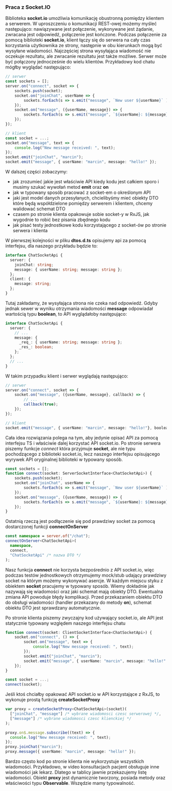 ### Praca z Socket.IO

Biblioteka **socket.io** umożliwia komunikację obustronną pomiędzy klientem a serwerem. W uproszczeniu o komunikacji REST-owej możemy myśleć następująco: nawiązywane jest połączenie, wykonywane jest żądanie, zwracana jest odpowiedź, połączenie jest kończone. Podczas połączenie za pomocą biblioteki **socket.io**, klient łączy się do serwera na cały czas korzystania użytkownika ze strony, następnie w obu kierunkach mogą być wysyłane wiadomości. Najczęściej strona wysyłająca wiadomość nie oczekuje rezultatu, ale zwracanie rezultatu jest także możliwe. Serwer może być połączony jednocześnie do wielu klientów. Przykładowy kod chatu mógłby wyglądać następująco:

```typescript
// serwer
const sockets = [];
server.on("connect", socket => {
    sockets.push(socket);
    socket.on("joinChat", userName => {
        sockets.forEach(s => s.emit("message", `New user ${userName}` ));
    });
    socket.on("message", ({userName, message}) => {
        sockets.forEach(s => s.emit("message", `${userName}: ${message}`)));
    });
});

// klient
const socket = ...;
socket.on("message", text => {
    console.log("New message received: ", text);
});
socket.emit("joinChat", "marcin");
socket.emit("message", { userName: "marcin", message: "hello!" });
```

W dalszej części zobaczymy:

- jak zrozumieć jakie jest właściwie API kiedy kodu jest całkiem sporo i musimy szukać wywołań metod **emit** oraz **on**
- jak w typowany sposób pracować z socket-em o określonym API
- jaki jest model danych przesyłanych, chcielibyśmy mieć obiekty DTO które będą współdzielone pomiędzy serwerem i klientem, chcemy walidować schemat DTO
- czasem po stronie klienta opakowuje sobie socket-y w RxJS, jak wygodnie to robić bez pisania zbędnego kodu
- jak pisać testy jednostkowe kodu korzystającego z socket-ów po stronie serwera i klienta

W pierwszej kolejności w pliku **dtos.d.ts** opisujemy api za pomocą interfejsu, dla naszego przykładu będzie to:

```typescript
interface ChatSocketApi {
  server: {
    joinChat: string;
    message: { userName: string; message: string };
  };
  client: {
    message: string;
  };
}
```

Tutaj zakładamy, że wysyłająca strona nie czeka nad odpowiedź. Gdyby jednak sewer w wyniku otrzymania wiadomości **message** odpowiadał wartością typu **boolean**, to API wyglądałoby następująco:

```typescript
interface ChatSocketApi {
  server: {
    // ...
    message: {
      _req_: { userName: string; message: string };
      _res_: boolean;
    };
  };
  // ...
}
```

W takim przypadku klient i serwer wyglądają następująco:

```typescript
// serwer
server.on("connect", socket => {
    socket.on("message", ({userName, message}, callback) => {
        // ...
        callback(true);
    });
});

// klient
socket.emit("message", { userName: "marcin", message: "hello!"}, booleanResult => { ... } );
```

Cała idea rozwiązania polega na tym, aby jedynie opisać API za pomocą interfejsu TS i właściwie dalej korzystać API socket.io. Po stronie serwera piszemy funkcje _connect_ która przyjmuje **socket**, ale nie typu pochodzącego z biblioteki socket.io, lecz naszego interfejsu opisującego wyrywek API oryginalnej biblioteki w typowany sposób.

```typescript
const sockets = [];
function connect(socket: ServerSocketInterface<ChatSocketApi>) {
    sockets.push(socket);
    socket.on("joinChat", userName => {
        sockets.forEach(s => s.emit("message", `New user ${userName}` ));
    });
    socket.on("message", ({userName, message}) => {
        sockets.forEach(s => s.emit("message", `${userName}: ${message}`)));
    });
}
```

Ostatnią rzeczą jest podłączenie się pod prawdziwy socket za pomocą dostarczonej funkcji **connectOnServer**

```typescript
const namespace = server.of("/chat");
connectOnServer<ChatSocketApi>(
  namespace,
  connect,
  "ChatSocketApi" /* nazwa DTO */
);
```

Nasz funkcja **connect** nie korzysta bezpośrednio z API socket.io, więc podczas testów jednostkowych otrzymujemy mock/stub udający prawdziwy socket na którym możemy wykonywać asercje. W każdym miejscu styku z obiektem **socket** pracujemy w typowany sposób. Wiemy dokładnie jak nazywają się wiadomości oraz jaki schemat mają obiekty DTO. Ewentualna zmiana API powoduje błędy komplikacji. Przed przekazaniem obiektu DTO do obsługi wiadomości (handler przekazany do metody **on**), schemat obiektu DTO jest sprawdzany automatycznie.

Po stronie klienta piszemy zwyczajny kod używający socket.io, ale API jest statycznie typowany względem naszego interfejsu chatu

```typescript
function connect(socket: ClientSocketInterface<ChatSocketApi>) {
    socket.on("connect", () => {
        socket.on("message", text => {
            console.log("New message received: ", text);
        });
        socket.emit("joinChat", "marcin");
        socket.emit("message", { userName: "marcin", message: "hello!" });
    });
}

const socket = ...;
connect(socket);
```

Jeśli ktoś chciałby opakować API socket.io w API korzystające z RxJS, to wykonuje prostą funkcję **createSocketProxy**

```typescript
var proxy = createSocketProxy<ChatSocketApi>(socket)(
  ["joinChat", "message"] /* wybrane wiadomosci czesc serwerowej */,
  ["message"] /* wybrane wiadomosci czesc klienckiej */
);

proxy.on$.message.subscribe((text) => {
  console.log("New message received: ", text);
});
proxy.joinChat("marcin");
proxy.message({ userName: "marcin", message: "hello!" });
```

Bardzo często kod po stronie klienta nie wykorzystuje wszystkich wiadomości. Przykładowo, w video konsultacjach pacjent obsługuje inne wiadomości jak lekarz. Dlatego w tablicy jawnie przekazujemy listę wiadomości. Obiekt **proxy** jest dynamicznie tworzony, posiada metody oraz właściwości typu **Observable<T>**. Wszędzie mamy typowalność.
